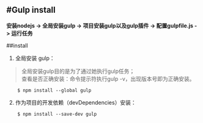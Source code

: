 #Gulp install
----------
**安装nodejs -> 全局安装gulp -> 项目安装gulp以及gulp插件 -> 配置gulpfile.js -> 运行任务**

##install

1.  全局安装 gulp：
>全局安装gulp目的是为了通过她执行gulp任务；   
>查看是否正确安装：命令提示符执行gulp -v，出现版本号即为正确安装。   

```
    $ npm install --global gulp
```

2. 作为项目的开发依赖（devDependencies）安装：

```
    $ npm install --save-dev gulp
```